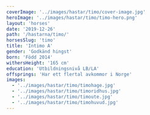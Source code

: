 ```yaml
---
coverImage: '../images/hastar/timo/cover-image.jpg'
heroImage: '../images/hastar/timo/timo-hero.png'
layout: 'horses'
date: '2019-12-26'
path: '/hastarna/timo/'
horsesSlug: 'timo'
title: 'Intimo A'
gender: 'Godkänd hingst'
born: 'Född 2014'
withersHeight: '165 cm'
education: 'Utbildningsnivå LB/LA'
offsprings: 'Har ett flertal avkommor i Norge'
images:
  - '../images/hastar/timo/timohage.jpg'
  - '../images/hastar/timo/timoridhus.jpg'
  - '../images/hastar/timo/timoute.jpg'
  - '../images/hastar/timo/timohuvud.jpg'
---
```

